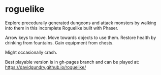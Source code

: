 # roguelike
Explore procedurally generated dungeons and attack monsters by walking into them in this incomplete Roguelike built with Phaser.

Arrow keys to move. Move towards objects to use them. Restore health by drinking from fountains. Gain equipment from chests.

Might occasionally crash.

Best playable version is in gh-pages branch and can be played at: https://davidgundry.github.io/roguelike/

